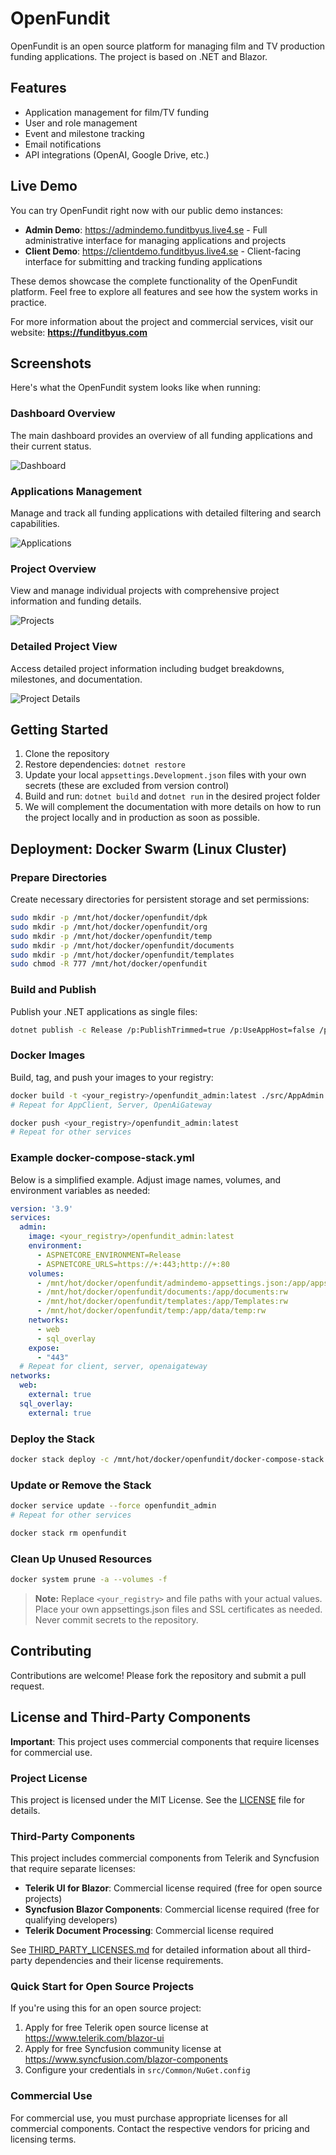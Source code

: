 # OpenFundit

OpenFundit is an open source platform for managing film and TV production funding applications. The project is based on .NET and Blazor.

## Features
- Application management for film/TV funding
- User and role management
- Event and milestone tracking
- Email notifications
- API integrations (OpenAI, Google Drive, etc.)

## Live Demo

You can try OpenFundit right now with our public demo instances:

- **Admin Demo**: https://admindemo.funditbyus.live4.se - Full administrative interface for managing applications and projects
- **Client Demo**: https://clientdemo.funditbyus.live4.se - Client-facing interface for submitting and tracking funding applications

These demos showcase the complete functionality of the OpenFundit platform. Feel free to explore all features and see how the system works in practice.

For more information about the project and commercial services, visit our website: **https://funditbyus.com**

## Screenshots

Here's what the OpenFundit system looks like when running:

### Dashboard Overview
The main dashboard provides an overview of all funding applications and their current status.

![Dashboard](docs/screenshots/dashboard.png)

### Applications Management
Manage and track all funding applications with detailed filtering and search capabilities.

![Applications](docs/screenshots/applications.png)

### Project Overview
View and manage individual projects with comprehensive project information and funding details.

![Projects](docs/screenshots/projects.png)

### Detailed Project View
Access detailed project information including budget breakdowns, milestones, and documentation.

![Project Details](docs/screenshots/project-details.png)

## Getting Started
1. Clone the repository
2. Restore dependencies: `dotnet restore`
3. Update your local `appsettings.Development.json` files with your own secrets (these are excluded from version control)
4. Build and run: `dotnet build` and `dotnet run` in the desired project folder
5. We will complement the documentation with more details on how to run the project locally and in production as soon as possible.

## Deployment: Docker Swarm (Linux Cluster)

### Prepare Directories
Create necessary directories for persistent storage and set permissions:

```sh
sudo mkdir -p /mnt/hot/docker/openfundit/dpk
sudo mkdir -p /mnt/hot/docker/openfundit/org
sudo mkdir -p /mnt/hot/docker/openfundit/temp
sudo mkdir -p /mnt/hot/docker/openfundit/documents
sudo mkdir -p /mnt/hot/docker/openfundit/templates
sudo chmod -R 777 /mnt/hot/docker/openfundit
```

### Build and Publish
Publish your .NET applications as single files:

```sh
dotnet publish -c Release /p:PublishTrimmed=true /p:UseAppHost=false /p:PublishSingleFile=true
```

### Docker Images
Build, tag, and push your images to your registry:

```sh
docker build -t <your_registry>/openfundit_admin:latest ./src/AppAdmin
# Repeat for AppClient, Server, OpenAiGateway

docker push <your_registry>/openfundit_admin:latest
# Repeat for other services
```

### Example docker-compose-stack.yml
Below is a simplified example. Adjust image names, volumes, and environment variables as needed:

```yaml
version: '3.9'
services:
  admin:
    image: <your_registry>/openfundit_admin:latest
    environment:
      - ASPNETCORE_ENVIRONMENT=Release
      - ASPNETCORE_URLS=https://+:443;http://+:80
    volumes:
      - /mnt/hot/docker/openfundit/admindemo-appsettings.json:/app/appsettings.json:rw
      - /mnt/hot/docker/openfundit/documents:/app/documents:rw
      - /mnt/hot/docker/openfundit/templates:/app/Templates:rw
      - /mnt/hot/docker/openfundit/temp:/app/data/temp:rw
    networks:
      - web
      - sql_overlay
    expose:
      - "443"
  # Repeat for client, server, openaigateway
networks:
  web:
    external: true
  sql_overlay:
    external: true
```

### Deploy the Stack

```sh
docker stack deploy -c /mnt/hot/docker/openfundit/docker-compose-stack.yml openfundit
```

### Update or Remove the Stack

```sh
docker service update --force openfundit_admin
# Repeat for other services

docker stack rm openfundit
```

### Clean Up Unused Resources

```sh
docker system prune -a --volumes -f
```

> **Note:** Replace `<your_registry>` and file paths with your actual values. Place your own appsettings.json files and SSL certificates as needed. Never commit secrets to the repository.

## Contributing
Contributions are welcome! Please fork the repository and submit a pull request.

## License and Third-Party Components

**Important**: This project uses commercial components that require licenses for commercial use.

### Project License
This project is licensed under the MIT License. See the [LICENSE](LICENSE) file for details.

### Third-Party Components
This project includes commercial components from Telerik and Syncfusion that require separate licenses:

- **Telerik UI for Blazor**: Commercial license required (free for open source projects)
- **Syncfusion Blazor Components**: Commercial license required (free for qualifying developers)
- **Telerik Document Processing**: Commercial license required

See [THIRD_PARTY_LICENSES.md](THIRD_PARTY_LICENSES.md) for detailed information about all third-party dependencies and their license requirements.

### Quick Start for Open Source Projects
If you're using this for an open source project:
1. Apply for free Telerik open source license at https://www.telerik.com/blazor-ui
2. Apply for free Syncfusion community license at https://www.syncfusion.com/blazor-components
3. Configure your credentials in `src/Common/NuGet.config`

### Commercial Use
For commercial use, you must purchase appropriate licenses for all commercial components. Contact the respective vendors for pricing and licensing terms.
